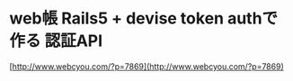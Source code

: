# web帳 Rails5 + devise token authで作る 認証API

[http://www.webcyou.com/?p=7869](http://www.webcyou.com/?p=7869)

